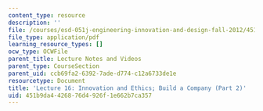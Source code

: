 ```yaml
---
content_type: resource
description: ''
file: /courses/esd-051j-engineering-innovation-and-design-fall-2012/451b9da4426876d4926f1e662b7ca357_MITESD_051JF12_Lec16_2.pdf
file_type: application/pdf
learning_resource_types: []
ocw_type: OCWFile
parent_title: Lecture Notes and Videos
parent_type: CourseSection
parent_uid: ccb69fa2-6392-7ade-d774-c12a6733de1e
resourcetype: Document
title: 'Lecture 16: Innovation and Ethics; Build a Company (Part 2)'
uid: 451b9da4-4268-76d4-926f-1e662b7ca357
---
```


